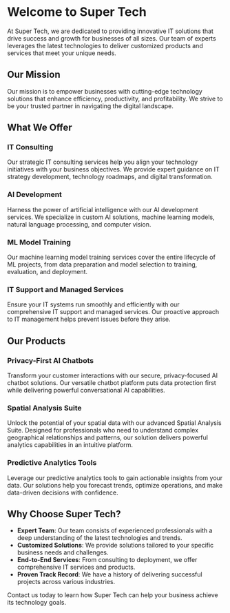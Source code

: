 # Welcome to Super Tech

At Super Tech, we are dedicated to providing innovative IT solutions that drive success and growth for businesses of all sizes. Our team of experts leverages the latest technologies to deliver customized products and services that meet your unique needs.

## Our Mission

Our mission is to empower businesses with cutting-edge technology solutions that enhance efficiency, productivity, and profitability. We strive to be your trusted partner in navigating the digital landscape.

## What We Offer

### IT Consulting

Our strategic IT consulting services help you align your technology initiatives with your business objectives. We provide expert guidance on IT strategy development, technology roadmaps, and digital transformation.

### AI Development

Harness the power of artificial intelligence with our AI development services. We specialize in custom AI solutions, machine learning models, natural language processing, and computer vision.

### ML Model Training

Our machine learning model training services cover the entire lifecycle of ML projects, from data preparation and model selection to training, evaluation, and deployment.

### IT Support and Managed Services

Ensure your IT systems run smoothly and efficiently with our comprehensive IT support and managed services. Our proactive approach to IT management helps prevent issues before they arise.

## Our Products

### Privacy-First AI Chatbots

Transform your customer interactions with our secure, privacy-focused AI chatbot solutions. Our versatile chatbot platform puts data protection first while delivering powerful conversational AI capabilities.

### Spatial Analysis Suite

Unlock the potential of your spatial data with our advanced Spatial Analysis Suite. Designed for professionals who need to understand complex geographical relationships and patterns, our solution delivers powerful analytics capabilities in an intuitive platform.

### Predictive Analytics Tools

Leverage our predictive analytics tools to gain actionable insights from your data. Our solutions help you forecast trends, optimize operations, and make data-driven decisions with confidence.

## Why Choose Super Tech?

- **Expert Team**: Our team consists of experienced professionals with a deep understanding of the latest technologies and trends.
- **Customized Solutions**: We provide solutions tailored to your specific business needs and challenges.
- **End-to-End Services**: From consulting to deployment, we offer comprehensive IT services and products.
- **Proven Track Record**: We have a history of delivering successful projects across various industries.

Contact us today to learn how Super Tech can help your business achieve its technology goals.
